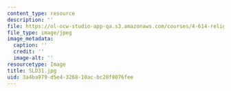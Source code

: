 ```yaml
---
content_type: resource
description: ''
file: https://ol-ocw-studio-app-qa.s3.amazonaws.com/courses/4-614-religious-architecture-and-islamic-cultures-fall-2002/3a4ba979d5e4326810acbc28f8076fee_SLD31.jpg
file_type: image/jpeg
image_metadata:
  caption: ''
  credit: ''
  image-alt: ''
resourcetype: Image
title: SLD31.jpg
uid: 3a4ba979-d5e4-3268-10ac-bc28f8076fee
---
```

